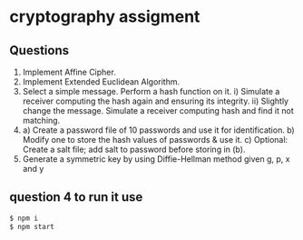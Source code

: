 # cryptography assigment

## Questions

1.  Implement Affine Cipher.
2.  Implement Extended Euclidean Algorithm.
3.  Select a simple message. Perform a hash function on it.
    i) Simulate a receiver computing the hash again and ensuring its integrity.
    ii) Slightly change the message. Simulate a receiver computing hash and find it not
    matching.
4.  a) Create a password file of 10 passwords and use it for identification.
    b) Modify one to store the hash values of passwords & use it.
    c) Optional: Create a salt file; add salt to password before storing in (b).
5.  Generate a symmetric key by using Diffie-Hellman method given g, p, x and y

## question 4 to run it use

```bash
$ npm i
$ npm start
```
